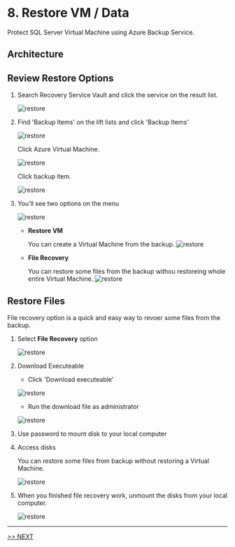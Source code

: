 # 8. Restore VM / Data

Protect SQL Server Virtual Machine using Azure Backup Service.

## Architecture

## Review Restore Options

1. Search Recovery Service Vault and click the service on the result list.

    ![restore](./images/8.1.png)

1. Find 'Backup Items' on the lift lists and click 'Backup Items'

    ![restore](./images/8.2.png)

    Click Azure Virtual Machine.

    ![restore](./images/8.3.png)

    Click backup item.

    ![restore](./images/8.4.png)

1. You'll see two options on the menu

    ![restore](./images/8.5.png)

    * __Restore VM__

        You can create a Virtual Machine from the backup.
        ![restore](./images/8.6.png)

    * __File Recovery__

        You can restore some files from the backup withou restoreing whole entire Virtual Machine.
        ![restore](./images/8.7.png)

## Restore Files

File recovery option is a quick and easy way to revoer some files from the backup.

1. Select __File Recovery__ option

    ![restore](./images/8.5.png)

1. Download Executeable 

    * Click 'Download executeable'

    ![restore](./images/8.7.png)

    * Run the download file as administrator

    ![restore](./images/8.8.png)

1. Use password to mount disk to your local computer

1. Access disks

    You can restore some files from backup without restoring a Virtual Machine.

    ![restore](./images/8.9.png)

1. When you finished file recovery work, unmount the disks from your local computer.

    ![restore](./images/8.10.png)

---

[>> NEXT](https://github.com/xlegend1024/az-secu-wrkshp/tree/master/9.RemoveResources/Readme.md)
